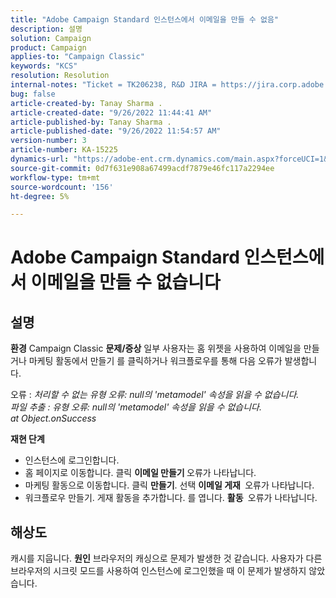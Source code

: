 ```yaml
---
title: "Adobe Campaign Standard 인스턴스에서 이메일을 만들 수 없음"
description: 설명
solution: Campaign
product: Campaign
applies-to: "Campaign Classic"
keywords: "KCS"
resolution: Resolution
internal-notes: "Ticket = TK206238, R&D JIRA = https://jira.corp.adobe.com/browse/CAMP-39887"
bug: false
article-created-by: Tanay Sharma .
article-created-date: "9/26/2022 11:44:41 AM"
article-published-by: Tanay Sharma .
article-published-date: "9/26/2022 11:54:57 AM"
version-number: 3
article-number: KA-15225
dynamics-url: "https://adobe-ent.crm.dynamics.com/main.aspx?forceUCI=1&pagetype=entityrecord&etn=knowledgearticle&id=1946d59a-903d-ed11-9db1-002248086735"
source-git-commit: 0d7f631e908a67499acdf7879e46fc117a2294ee
workflow-type: tm+mt
source-wordcount: '156'
ht-degree: 5%

---
```


# Adobe Campaign Standard 인스턴스에서 이메일을 만들 수 없습니다

## 설명

<b>환경</b>
Campaign Classic
<b>문제/증상</b>
일부 사용자는 홈 위젯을 사용하여 이메일을 만들거나 마케팅 활동에서 만들기 를 클릭하거나 워크플로우를 통해 다음 오류가 발생합니다.

오류 : *처리할 수 없는 유형 오류: null의 &#39;metamodel&#39; 속성을 읽을 수 없습니다.
<br>파일 추출 : 유형 오류: null의 &#39;metamodel&#39; 속성을 읽을 수 없습니다.
<br>at Object.onSuccess*



<b>재현 단계</b>

- 인스턴스에 로그인합니다.
- 홈 페이지로 이동합니다. 클릭 <b>이메일 만들기 </b> 오류가 나타납니다.
- 마케팅 활동으로 이동합니다. 클릭 <b>만들기</b>. 선택 <b>이메일 게재 </b> 오류가 나타납니다.
- 워크플로우 만들기. 게재 활동을 추가합니다. 를 엽니다. <b>활동 </b> 오류가 나타납니다.



## 해상도


캐시를 지웁니다.
<b>원인</b>
브라우저의 캐싱으로 문제가 발생한 것 같습니다. 사용자가 다른 브라우저의 시크릿 모드를 사용하여 인스턴스에 로그인했을 때 이 문제가 발생하지 않았습니다.
